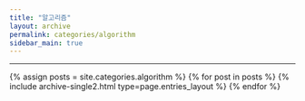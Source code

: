 ```yaml
---
title: "알고리즘"
layout: archive
permalink: categories/algorithm
sidebar_main: true
---
```

<!-- 공백이 포함되어 있는 카테고리 이름의 경우 site.categories['a b c'] 이런식으로! -->
***
{% assign posts = site.categories.algorithm %}
{% for post in posts %} {% include archive-single2.html type=page.entries_layout %} {% endfor %}